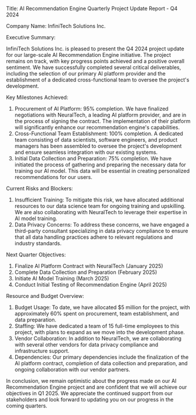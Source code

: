  Title: AI Recommendation Engine Quarterly Project Update Report - Q4 2024

Company Name: InfiniTech Solutions Inc.

Executive Summary:

InfiniTech Solutions Inc. is pleased to present the Q4 2024 project update for our large-scale AI Recommendation Engine initiative. The project remains on track, with key progress points achieved and a positive overall sentiment. We have successfully completed several critical deliverables, including the selection of our primary AI platform provider and the establishment of a dedicated cross-functional team to oversee the project's development.

Key Milestones Achieved:

1. Procurement of AI Platform: 95% completion. We have finalized negotiations with NeuralTech, a leading AI platform provider, and are in the process of signing the contract. The implementation of their platform will significantly enhance our recommendation engine's capabilities.
2. Cross-Functional Team Establishment: 100% completion. A dedicated team consisting of data scientists, software engineers, and product managers has been assembled to oversee the project's development and ensure seamless integration with our existing systems.
3. Initial Data Collection and Preparation: 75% completion. We have initiated the process of gathering and preparing the necessary data for training our AI model. This data will be essential in creating personalized recommendations for our users.

Current Risks and Blockers:

1. Insufficient Training: To mitigate this risk, we have allocated additional resources to our data science team for ongoing training and upskilling. We are also collaborating with NeuralTech to leverage their expertise in AI model training.
2. Data Privacy Concerns: To address these concerns, we have engaged a third-party consultant specializing in data privacy compliance to ensure that all data handling practices adhere to relevant regulations and industry standards.

Next Quarter Objectives:

1. Finalize AI Platform Contract with NeuralTech (January 2025)
2. Complete Data Collection and Preparation (February 2025)
3. Initiate AI Model Training (March 2025)
4. Conduct Initial Testing of Recommendation Engine (April 2025)

Resource and Budget Overview:

1. Budget Usage: To date, we have allocated $5 million for the project, with approximately 60% spent on procurement, team establishment, and data preparation.
2. Staffing: We have dedicated a team of 15 full-time employees to this project, with plans to expand as we move into the development phase.
3. Vendor Collaboration: In addition to NeuralTech, we are collaborating with several other vendors for data privacy compliance and infrastructure support.
4. Dependencies: Our primary dependencies include the finalization of the AI platform contract, completion of data collection and preparation, and ongoing collaboration with our vendor partners.

In conclusion, we remain optimistic about the progress made on our AI Recommendation Engine project and are confident that we will achieve our objectives in Q1 2025. We appreciate the continued support from our stakeholders and look forward to updating you on our progress in the coming quarters.